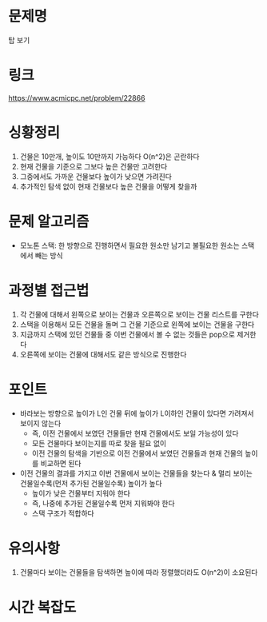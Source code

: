 # 문제명
탑 보기

# 링크
https://www.acmicpc.net/problem/22866

# 싱황정리
1. 건물은 10만개, 높이도 10만까지 가능하다 O(n^2)은 곤란하다
2. 현재 건물을 기준으로 그보다 높은 건물만 고려한다
3. 그중에서도 가까운 건물보다 높이가 낮으면 가려진다
4. 추가적인 탐색 없이 현재 건물보다 높은 건물을 어떻게 찾을까

# 문제 알고리즘
- 모노톤 스택: 한 방향으로 진행하면서 필요한 원소만 남기고 불필요한 원소는 스택에서 빼는 방식

# 과정별 접근법
1. 각 건물에 대해서 왼쪽으로 보이는 건물과 오른쪽으로 보이는 건물 리스트를 구한다
2. 스택을 이용해서 모든 건물을 돌며 그 건물 기준으로 왼쪽에 보이는 건물을 구한다
3. 지금까지 스택에 있던 건물들 중 이번 건물에서 볼 수 없는 것들은 pop으로 제거한다
4. 오른쪽에 보이는 건물에 대해서도 같은 방식으로 진행한다

# 포인트
- 바라보는 방향으로 높이가 L인 건물 뒤에 높이가 L이하인 건물이 있다면 가려져서 보이지 않는다
    - 즉, 이전 건물에서 보였던 건물들만 현재 건물에서도 보일 가능성이 있다
    - 모든 건물마다 보이는지를 따로 찾을 필요 없이
    - 이전 건물의 탐색을 기반으로 이전 건물에서 보였던 건물들과 현재 건물의 높이를 비교하면 된다
- 이전 건물의 결과를 가지고 이번 건물에서 보이는 건물들을 찾는다 & 멀리 보이는 건물일수록(먼저 추가된 건물일수록) 높이가 높다
    - 높이가 낮은 건물부터 지워야 한다
    - 즉, 나중에 추가된 건물일수록 먼저 지워봐야 한다
    - 스택 구조가 적합하다


# 유의사항
1. 건물마다 보이는 건물들을 탐색하면 높이에 따라 정렬했더라도 O(n^2)이 소요된다

# 시간 복잡도